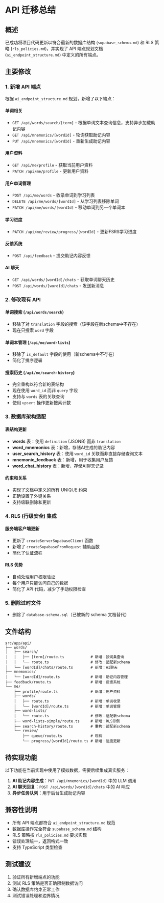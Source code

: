 # API 迁移总结

## 概述

已成功将项目代码更新以符合最新的数据库结构 (`supabase_schema.md`) 和 RLS 策略 (`rls_policies.md`)，并实现了 API 端点规划文档 (`ai_endpoint_structure.md`) 中定义的所有端点。

## 主要修改

### 1. 新增 API 端点

根据 `ai_endpoint_structure.md` 规划，新增了以下端点：

#### 单词相关
- `GET /api/words/search/[term]` - 根据单词文本查询信息，支持异步加载助记内容
- `GET /api/mnemonics/[wordId]` - 轮询获取助记内容
- `PUT /api/mnemonics/[wordId]` - 重新生成助记内容

#### 用户资料
- `GET /api/me/profile` - 获取当前用户资料
- `PATCH /api/me/profile` - 更新用户资料

#### 用户单词管理
- `POST /api/me/words` - 收录单词到学习列表
- `DELETE /api/me/words/[wordId]` - 从学习列表移除单词
- `PATCH /api/me/words/[wordId]` - 移动单词到另一个单词本

#### 学习进度
- `PATCH /api/me/review/progress/[wordId]` - 更新FSRS学习进度

#### 反馈系统
- `POST /api/feedback` - 提交助记内容反馈

#### AI 聊天
- `GET /api/words/[wordId]/chats` - 获取单词聊天历史
- `POST /api/words/[wordId]/chats` - 发送新消息

### 2. 修改现有 API

#### 单词搜索 (`/api/words/search`)
- 移除了对 `translation` 字段的搜索（该字段在新schema中不存在）
- 现在只搜索 `word` 字段

#### 单词本管理 (`/api/me/word-lists`)
- 移除了 `is_default` 字段的使用（新schema中不存在）
- 简化了排序逻辑

#### 搜索历史 (`/api/me/search-history`)
- 完全重构以符合新的表结构
- 现在使用 `word_id` 而非 `query` 字段
- 支持与 `words` 表的关联查询
- 使用 `upsert` 操作更新搜索计数

### 3. 数据库架构适配

#### 表结构更新
- **words** 表：使用 `definition` (JSONB) 而非 `translation`
- **word_mnemonics** 表：新增，存储AI生成的助记内容
- **user_search_history** 表：使用 `word_id` 关联而非直接存储查询文本
- **mnemonic_feedback** 表：新增，用于收集用户反馈
- **word_chat_history** 表：新增，存储AI聊天记录

#### 约束和关系
- 实现了文档中定义的所有 UNIQUE 约束
- 正确设置了外键关系
- 支持级联删除和更新

### 4. RLS (行级安全) 集成

#### 服务端客户端更新
- 更新了 `createServerSupabaseClient` 函数
- 新增了 `createSupabaseFromRequest` 辅助函数
- 简化了认证流程

#### RLS 优势
- 自动处理用户权限验证
- 每个用户只能访问自己的数据
- 简化了 API 代码，减少了手动权限检查

### 5. 删除过时文件
- 删除了 `database-schema.sql`（已被新的 schema 文档替代）

## 文件结构

```
src/app/api/
├── words/
│   ├── search/
│   │   ├── [term]/route.ts            # 新增：按词条查询
│   │   └── route.ts                   # 修改：适配新schema
│   └── [wordId]/chats/route.ts        # 新增：AI聊天
├── mnemonics/
│   └── [wordId]/route.ts              # 新增：助记内容管理
├── feedback/route.ts                  # 新增：反馈系统
└── me/
    ├── profile/route.ts               # 新增：用户资料
    ├── words/
    │   ├── route.ts                   # 新增：单词收录
    │   └── [wordId]/route.ts          # 新增：单词管理
    ├── word-lists/
    │   └── route.ts                   # 修改：适配新schema
    ├── word-lists-simple/route.ts     # 新增：RLS示例
    ├── search-history/route.ts        # 重构：适配新schema
    └── review/
        ├── queue/route.ts             # 现有
        └── progress/[wordId]/route.ts # 新增：进度更新
```

## 待实现功能

以下功能在当前实现中使用了模拟数据，需要后续集成真实服务：

1. **AI 助记内容生成**：`PUT /api/mnemonics/[wordId]` 中的 LLM 调用
2. **AI 聊天回复**：`POST /api/words/[wordId]/chats` 中的 AI 响应
3. **异步任务队列**：用于后台生成助记内容

## 兼容性说明

- 所有 API 端点都符合 `ai_endpoint_structure.md` 规范
- 数据库操作完全符合 `supabase_schema.md` 结构
- RLS 策略按 `rls_policies.md` 要求实现
- 错误处理统一，返回格式一致
- 支持 TypeScript 类型检查

## 测试建议

1. 验证所有新增端点的功能
2. 测试 RLS 策略是否正确限制数据访问
3. 确认数据库约束正常工作
4. 测试错误处理和边界情况